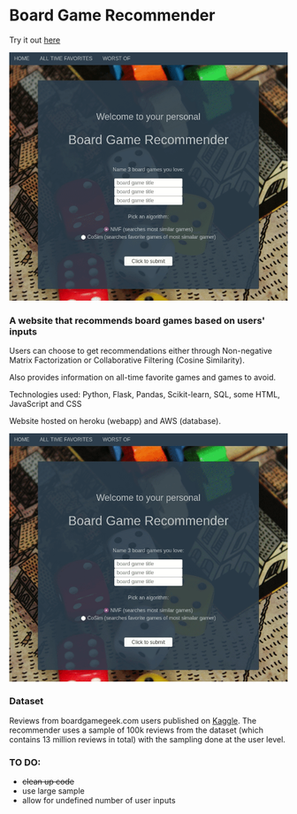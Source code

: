 # Board Game Recommender

Try it out [here](https://board-game-recommender.herokuapp.com/)

![](gifs/recommender_preview_1.gif)



### A website that recommends board games based on users' inputs

Users can choose to get recommendations either through Non-negative Matrix Factorization or Collaborative Filtering (Cosine Similarity).

Also provides information on all-time favorite games and games to avoid.

Technologies used: Python, Flask, Pandas, Scikit-learn, SQL, some HTML, JavaScript and CSS

Website hosted on heroku (webapp) and AWS (database).

![](gifs/recommender_preview_2.gif)



### Dataset

Reviews from boardgamegeek.com users published on [Kaggle](https://www.kaggle.com/jvanelteren/boardgamegeek-reviews?select=2019-05-02.csv). The recommender uses a sample of 100k reviews from the dataset (which contains 13 million reviews in total) with the sampling done at the user level.

### TO DO:

- ~~clean up code~~
- use large sample
- allow for undefined number of user inputs

